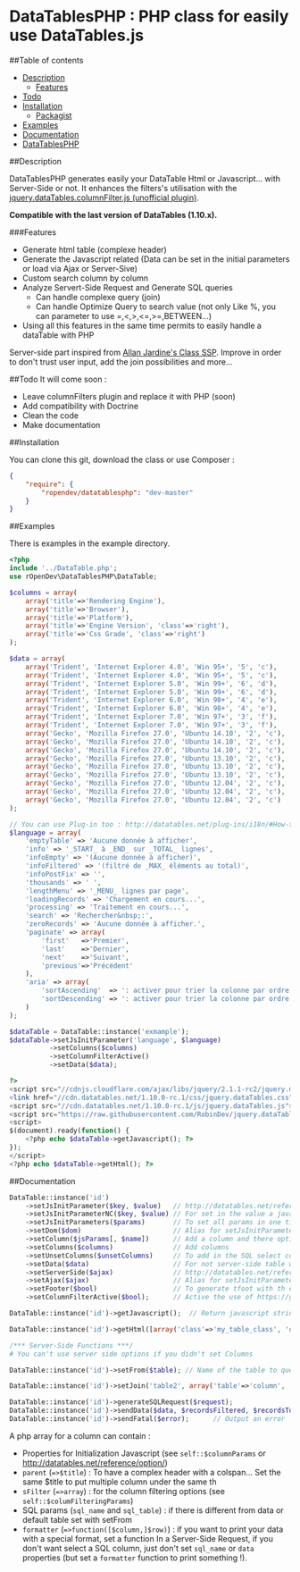 DataTablesPHP : PHP class for easily use DataTables.js
================================================

##Table of contents
* [Description](#description)
	* [Features](#features)
* [Todo](#todo)
* [Installation](#installation)
    * [Packagist](https://packagist.org/packages/ropendev/datatablesphp)
* [Examples](#examples)
* [Documentation](#documentation)
* [DataTablesPHP](http://www.robin-d.fr/DataTablesPHP/)

##Description

DataTablesPHP generates easily your DataTable Html or Javascript... with Server-Side or not. It enhances the filters's utilisation with the [jquery.dataTables.columnFilter.js (unofficial plugin)](https://github.com/RobinDev/jquery.dataTables.columnFilter.js).

**Compatible with the last version of DataTables (1.10.x).**

###Features
* Generate html table (complexe header)
* Generate the Javascript related (Data can be set in the initial parameters or load via Ajax or Server-Sive)
* Custom search column by column
* Analyze Servert-Side Request and Generate SQL queries
    * Can handle complexe query (join)
    * Can handle Optimize Query to search value (not only Like %, you can parameter to use =,<,>,<=,>=,BETWEEN...)
* Using all this features in the same time permits to easily handle a dataTable with PHP

Server-side part inspired from [Allan Jardine's Class SSP](https://github.com/DataTables/DataTables/blob/master/examples/server_side/scripts/ssp.class.php). Improve in order to don't trust user input, add the join possibilities and more...

##Todo
It will come soon :
* Leave columnFilters plugin and replace it with PHP (soon)
* Add compatibility with Doctrine
* Clean the code
* Make documentation

##Installation

You can clone this git, download the class or use Composer :
```json
{
    "require": {
        "ropendev/datatablesphp": "dev-master"
    }
}
```

##Examples

There is examples in the example directory.

```php
<?php
include '../DataTable.php';
use rOpenDev\DataTablesPHP\DataTable;

$columns = array(
	array('title'=>'Rendering Engine'),
	array('title'=>'Browser'),
	array('title'=>'Platform'),
	array('title'=>'Engine Version', 'class'=>'right'),
	array('title'=>'Css Grade', 'class'=>'right')
);

$data = array(
	array('Trident', 'Internet Explorer 4.0', 'Win 95+', '5', 'c'),
	array('Trident', 'Internet Explorer 4.0', 'Win 95+', '5', 'c'),
	array('Trident', 'Internet Explorer 5.0', 'Win 99+', '6', 'd'),
	array('Trident', 'Internet Explorer 5.0', 'Win 99+', '6', 'd'),
	array('Trident', 'Internet Explorer 6.0', 'Win 98+', '4', 'e'),
	array('Trident', 'Internet Explorer 6.0', 'Win 98+', '4', 'e'),
	array('Trident', 'Internet Explorer 7.0', 'Win 97+', '3', 'f'),
	array('Trident', 'Internet Explorer 7.0', 'Win 97+', '3', 'f'),
	array('Gecko', 'Mozilla Firefox 27.0', 'Ubuntu 14.10', '2', 'c'),
	array('Gecko', 'Mozilla Firefox 27.0', 'Ubuntu 14.10', '2', 'c'),
	array('Gecko', 'Mozilla Firefox 27.0', 'Ubuntu 14.10', '2', 'c'),
	array('Gecko', 'Mozilla Firefox 27.0', 'Ubuntu 13.10', '2', 'c'),
	array('Gecko', 'Mozilla Firefox 27.0', 'Ubuntu 13.10', '2', 'c'),
	array('Gecko', 'Mozilla Firefox 27.0', 'Ubuntu 13.10', '2', 'c'),
	array('Gecko', 'Mozilla Firefox 27.0', 'Ubuntu 12.04', '2', 'c'),
	array('Gecko', 'Mozilla Firefox 27.0', 'Ubuntu 12.04', '2', 'c'),
	array('Gecko', 'Mozilla Firefox 27.0', 'Ubuntu 12.04', '2', 'c')
);

// You can use Plug-in too : http://datatables.net/plug-ins/i18n/#How-to-use
$language = array(
	'emptyTable' => 'Aucune donnée à afficher',
	'info' => '_START_ à _END_ sur _TOTAL_ lignes',
	'infoEmpty' => '(Aucune donnée à afficher)',
	'infoFiltered' => '(filtré de _MAX_ éléments au total)',
	'infoPostFix' => '',
	'thousands' => ' ',
	'lengthMenu' => '_MENU_ lignes par page',
	'loadingRecords' => 'Chargement en cours...',
	'processing' => 'Traitement en cours...',
	'search' => 'Rechercher&nbsp;:',
	'zeroRecords' => 'Aucune donnée à afficher.',
	'paginate' => array(
		'first'   =>'Premier',
		'last'    =>'Dernier',
		'next'    =>'Suivant',
		'previous'=>'Précédent'
	),
	'aria' => array(
		'sortAscending'  => ': activer pour trier la colonne par ordre croissant',
		'sortDescending' => ': activer pour trier la colonne par ordre décroissant'
	)
);

$dataTable = DataTable::instance('exmample');
$dataTable->setJsInitParameter('language', $language)
          ->setColumns($columns)
          ->setColumnFilterActive()
          ->setData($data);

?>
<script src="//cdnjs.cloudflare.com/ajax/libs/jquery/2.1.1-rc2/jquery.min.js"></script>
<link href="//cdn.datatables.net/1.10.0-rc.1/css/jquery.dataTables.css" rel="stylesheet">
<script src="//cdn.datatables.net/1.10.0-rc.1/js/jquery.dataTables.js"></script>
<script src="https://raw.githubusercontent.com/RobinDev/jquery.dataTables.columnFilter.js/master/jquery.dataTables.columnFilter.js"></script>
<script>
$(document).ready(function() {
	<?php echo $dataTable->getJavascript(); ?>
});
</script>
<?php echo $dataTable->getHtml(); ?>
```

##Documentation
```php
DataTable::instance('id')
    ->setJsInitParameter($key, $value)   // http://datatables.net/reference/option/
    ->setJsInitParameterNC($key, $value) // For set in the value a javascript function
    ->setJsInitParameters($params)       // To set all params in one time
    ->setDom($dom)                       // Alias for setJsInitParameter('dom', $dom)
    ->setColumn($jsParams[, $name])      // Add a column and there options to the table
    ->setColumns($columns)               // Add columns
    ->setUnsetColumns($unsetColumns)	 // To add in the SQL select columns wich are not print directly as table column
    ->setData($data)                     // For not server-side table wich have data in a php array
    ->setServerSide($ajax)               // http://datatables.net/reference/option/ajax
    ->setAjax($ajax)               		 // Alias for setJsInitParameter('ajax', $ajax)
    ->setFooter($bool)                   // To generate tfoot with th empty when you will call getHtml
    ->setColumnFilterActive($bool);      // Active the use of https://github.com/RobinDev/jquery.dataTables.columnFilter.js

DataTable::instance('id')->getJavascript();  // Return javascript string. It is not embeding JS Files from DataTables.js... only it activation

DataTable::instance('id')->getHtml([array('class'=>'my_table_class', 'data-nuclear'=>'bomb')]);        // Return html table in a string

/*** Server-Side Functions ***/
# You can't use server side options if you didn't set Columns

DataTable::instance('id')->setFrom($table); // Name of the table to query

DataTable::instance('id')->setJoin('table2', array('table'=>'column', 'table2'=>'column2') [, $join = 'LEFT JOIN']); // Table to join

DataTable::instance('id')->generateSQLRequest($request);                     // Generate 3 SQL queries to execute
DataTable::instance('id')->sendData($data, $recordsFiltered, $recordsTotal); // Output the json results
DataTable::instance('id')->sendFatal($error);      // Output an error
```

A php array for a column can contain :
* Properties for Initialization Javascript (see `self::$columnParams` or http://datatables.net/reference/option/)
* `parent` (`=>$title`) : To have a complex header with a colspan... Set the same $title to put multiple column under the same th
* `sFilter` (`=>array`) : for the column filtering options (see `self::$columFilteringParams`)
* SQL params (`sql_name` and `sql_table`) : if there is different from data or default table set with setFrom
* `formatter` (`=>function([$column,]$row)`) : if you want to print your data with a special format, set a function
In a Server-Side Request, if you don't want select a SQL column, just don't set `sql_name` or `data` properties (but set a `formatter` function to print something !).
